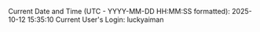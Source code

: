 Current Date and Time (UTC - YYYY-MM-DD HH:MM:SS formatted): 2025-10-12 15:35:10
Current User's Login: luckyaiman
